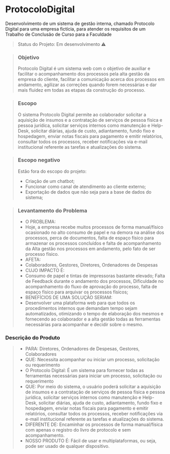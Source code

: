 # ProtocoloDigital
Desenvolvimento de um sistema de gestão interna, chamado Protocolo Digital para uma empresa fictícia, para atender os requisitos de um Trabalho de Conclusão de Curso para a Faculdade

> Status do Projeto: Em desenvolvimento :warning:

>### Objetivo
>Protocolo Digital é um sistema web com o objetivo de auxiliar e facilitar o acompanhamento dos processos pela alta gestão da empresa do cliente, facilitar a comunicação acerca dos processos em andamento, agilizar as correções quando forem necessárias e dar mais fluidez em todas as etapas da construção do processo.

>### Escopo
>O sistema Protocolo Digital permite ao colaborador solicitar a aquisição de insumos e a contratação de serviços de pessoa física e pessoa jurídica, solicitar serviços internos como manutenção e Help-Desk, solicitar diárias, ajuda de custo, adiantamento, fundo fixo e hospedagem, enviar notas fiscais para pagamento e emitir relatórios, consultar todos os processos, receber notificações via e-mail institucional referente as tarefas e atualizações do sistema.

>### Escopo negativo
>Estão fora do escopo do projeto:
>- Criação de um chatbot;
>- Funcionar como canal de atendimento ao cliente externo;
>- Exportação de dados que não seja para a base de dados do sistema;

>### Levantamento do Problema
>- O PROBLEMA:
>  - Hoje, a empresa recebe muitos processos de forma manual/físico ocasionado no alto consumo de papel e na demora na análise dos processos, perca de documentos, falta de espaço físico para armazenar os processos concluídos e falta de acompanhamento da Alta gestão nos processos em andamento, pelo fato de ser processo físico.
>- AFETA:
>  - Colaboradores, Gestores, Diretores, Ordenadores de Despesas
>- CUJO IMPACTO É:
>  - Consumo de papel e tintas de impressoras bastante elevado; Falta de Feedback durante o andamento dos processos, Dificuldade no acompanhamento do fluxo de aprovação do processo, falta de espaço físico para arquivar os processos físicos;
>- BENEFÍCIOS DE UMA SOLUÇÃO SERIAM:
>  - Desenvolver uma plataforma web para que todos os procedimentos internos que demandam tempo sejam automatizados, otimizando o tempo de elaboração dos mesmos e fornecendo ao colaborador e a alta gestão todas as ferramentas necessárias para acompanhar e decidir sobre o mesmo.

### Descrição do Produto
>- PARA: Diretores, Ordenadores de Despesas, Gestores, Colaboradores
>- QUE: Necessita acompanhar ou iniciar um processo, solicitação ou requerimento
>- O Protocolo Digital: É um sistema para fornecer todas as ferramentas necessárias para iniciar um processo, solicitação ou requerimento
>- QUE: Por meio do sistema, o usuário poderá solicitar a aquisição de insumos e a contratação de serviços de pessoa física e pessoa jurídica, solicitar serviços internos como manutenção e Help-Desk, solicitar diárias, ajuda de custo, adiantamento, fundo fixo e hospedagem, enviar notas fiscais para pagamento e emitir relatórios, consultar todos os processos, receber notificações via e-mail institucional referente as tarefas e atualizações do sistema.
>- DIFERENTE DE: Encaminhar os processos de forma manual/física com apenas o registro do livro de protocolo e sem acompanhamento.
>- NOSSO PRODUTO	É: Fácil de usar e multiplataformas, ou seja, pode ser usado de qualquer dispositivo.
